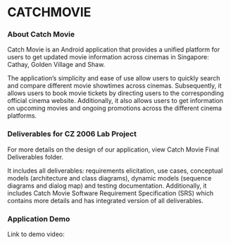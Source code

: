 # CATCHMOVIE

### About Catch Movie
Catch Movie is an Android application that provides a unified platform for users to get updated movie information across cinemas in Singapore: Cathay, Golden Village and Shaw. 


The application’s simplicity and ease of use allow users to quickly search and compare different movie showtimes across cinemas. Subsequently, it allows users to book movie tickets by directing users to the corresponding official cinema website.  Additionally, it also allows users to get information on upcoming movies and ongoing promotions across the different cinema platforms.


### Deliverables for CZ 2006 Lab Project
For more details on the design of our application, view Catch Movie Final Deliverables folder. 

It includes all deliverables: requirements elicitation, use cases, conceptual models (architecture and class diagrams), dynamic models (sequence diagrams and dialog map) and testing documentation.
Additionally, it includes Catch Movie Software Requirement Specification (SRS) which contains more details and has integrated version of all deliverables.


### Application Demo
Link to demo video:

